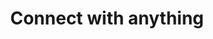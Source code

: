 ---
title: 'Connect with anything'
description: 'Ballerina has pre-built connectors and triggers for different protocols, 3rd party SaaS apps, supporting various data formats and authentication mechanisms. Ballerina Central, a globally hosted package management system, enables sharing and discovering packages, including those developed for unique organizational needs.'
image: 'images/usecases/integration/zapier/connect-with-anything.png'
---